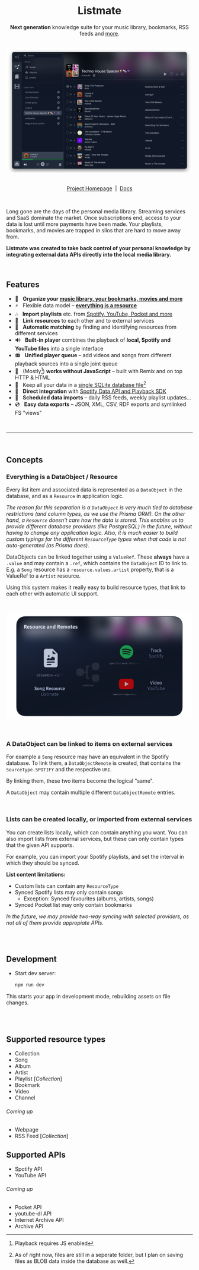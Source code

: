 <div align="center">
	<br />
	<h1>Listmate</h1>
	<p>
		<strong>Next generation</strong> knowledge suite for your music library, bookmarks, RSS feeds and <a href="#supported-resource-types">more</a>.
	</p>
	<br />
	<a href="resources/header.png">
		<img src="resources/header.png">
	</a>
	<br /><br />
	<p>
		<a href="#">Project Homepage</a>
		<span>&nbsp;|&nbsp;</span>
		<a href="#">Docs</a>
	</p>
	<br />
</div>

>

Long gone are the days of the personal media library. Streaming services and SaaS dominate the market. Once subscriptions end, access to your data is lost until more payments have been made. Your playlists, bookmarks, and movies are trapped in silos that are hard to move away from.

**Listmate was created to take back control of your personal knowledge by integrating external data APIs directly into the local media library.**

<br>

## Features

- 📝 &nbsp; **Organize your [music library, your bookmarks, movies and more](#supported-resource-types)**
- ⚡️ &nbsp; Flexible data model – [**everything is a resource**](#everything-is-a-dataobject--resource)
- 🎶 &nbsp; **Import playlists** etc. from [Spotify, YouTube, Pocket and more](#supported-apis)
- 🔗 &nbsp; **Link resources** to each other and to external services
- 🔮 &nbsp; **Automatic matching** by finding and identifying resources from different services
- 🔊 &nbsp; **Built-in player** combines the playback of **local, Spotify and YouTube files** into a single interface
- 📻 &nbsp; **Unified player queue** – add videos and songs from different playback sources into a single joint queue
- 🤖 &nbsp; (Mostly[^1]) **works without JavaScript** – built with Remix and on top HTTP & HTML
- 💾 &nbsp; Keep all your data in a [single SQLite database file](https://sqlite.org/appfileformat.html)[^2]
- 🔌 &nbsp; **Direct integration** with [Spotify Data API and Playback SDK](https://developer.spotify.com/documentation/)
- 📆 &nbsp; **Scheduled data imports** – daily RSS feeds, weekly playlist updates...
- 💿 &nbsp; **Easy data exports** – JSON, XML, CSV, RDF exports and symlinked FS "views"

[^1]: Playback requires JS enabled
[^2]: As of right now, files are still in a seperate folder, but I plan on saving files as BLOB data inside the database as well.

<br>

---

<br>

## Concepts

### Everything is a DataObject / Resource

Every list item and associated data is represented as a `DataObject` in the database, and as a `Resource` in application logic.

_The reason for this separation is a `DataObject` is very much tied to database restrictions (and column types, as we use the Prisma ORM). On the other hand, a `Resource` doesn't care how the data is stored. This enables us to provide different database providers (like PostgreSQL) in the future, without having to change any application logic. Also, it is much easier to build custom typings for the different `ResourceType` types when that code is not auto-generated (as Prisma does)._

DataObjects can be linked together using a `ValueRef`. These **always** have a `.value` and may contain a `.ref`, which contains the `DataObject` ID to link to.
E.g. a `Song` resource has a `resource.values.artist` property, that is a ValueRef to a `Artist` resource.

Using this system makes it really easy to build resource types, that link to each other with automatic UI support.

<br>

![Resource explainer image](resources/remote-explainer.png)

<br>

### A DataObject can be linked to items on external services

For example a `Song` resource may have an equivalent in the Spotify database. To link them, a `DataObjectRemote` is created, that contains the `SourceType.SPOTIFY` and the respective `URI`.

By linking them, these two items become the logical "same".

A `DataObject` may contain multiple different `DataObjectRemote` entries.

<br>

### Lists can be created locally, or imported from external services

You can create lists locally, which can contain anything you want. You can also import lists from external services, but these can only contain types that the given API supports.

For example, you can import your Spotify playlists, and set the interval in which they should be synced.

**List content limitations:**

- Custom lists can contain any `ResourceType`
- Synced Spotify lists may only contain songs
  - Exception: Synced favourites (albums, artists, songs)
- Synced Pocket list may only contain bookmarks

_In the future, we may provide two-way syncing with selected providers, as not all of them provide appropiate APIs._

<br><br>

## Development

- Start dev server:

  ```sh
  npm run dev
  ```

This starts your app in development mode, rebuilding assets on file changes.

<br><br>

## Supported resource types

- Collection
- Song
- Album
- Artist
- Playlist [_Collection_]
- Bookmark
- Video
- Channel

###### Coming up

- Webpage
- RSS Feed [_Collection_]

## Supported APIs

- Spotify API
- YouTube API

###### Coming up

- Pocket API
- youtube-dl API
- Internet Archive API
- Archive API
